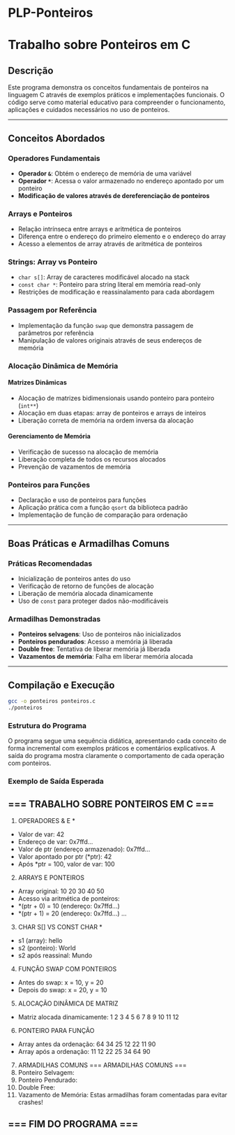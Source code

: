 # PLP-Ponteiros

# Trabalho sobre Ponteiros em C

## Descrição
Este programa demonstra os conceitos fundamentais de ponteiros na linguagem C através de exemplos práticos e implementações funcionais. O código serve como material educativo para compreender o funcionamento, aplicações e cuidados necessários no uso de ponteiros.

---

## Conceitos Abordados

### Operadores Fundamentais
- **Operador `&`**: Obtém o endereço de memória de uma variável  
- **Operador `*`**: Acessa o valor armazenado no endereço apontado por um ponteiro  
- **Modificação de valores através de dereferenciação de ponteiros**

### Arrays e Ponteiros
- Relação intrínseca entre arrays e aritmética de ponteiros  
- Diferença entre o endereço do primeiro elemento e o endereço do array  
- Acesso a elementos de array através de aritmética de ponteiros  

### Strings: Array vs Ponteiro
- `char s[]`: Array de caracteres modificável alocado na stack  
- `const char *`: Ponteiro para string literal em memória read-only  
- Restrições de modificação e reassinalamento para cada abordagem  

### Passagem por Referência
- Implementação da função `swap` que demonstra passagem de parâmetros por referência  
- Manipulação de valores originais através de seus endereços de memória  

### Alocação Dinâmica de Memória

#### Matrizes Dinâmicas
- Alocação de matrizes bidimensionais usando ponteiro para ponteiro (`int**`)  
- Alocação em duas etapas: array de ponteiros e arrays de inteiros  
- Liberação correta de memória na ordem inversa da alocação  

#### Gerenciamento de Memória
- Verificação de sucesso na alocação de memória  
- Liberação completa de todos os recursos alocados  
- Prevenção de vazamentos de memória  

### Ponteiros para Funções
- Declaração e uso de ponteiros para funções  
- Aplicação prática com a função `qsort` da biblioteca padrão  
- Implementação de função de comparação para ordenação  

---

## Boas Práticas e Armadilhas Comuns

### Práticas Recomendadas
- Inicialização de ponteiros antes do uso  
- Verificação de retorno de funções de alocação  
- Liberação de memória alocada dinamicamente  
- Uso de `const` para proteger dados não-modificáveis  

### Armadilhas Demonstradas
- **Ponteiros selvagens**: Uso de ponteiros não inicializados  
- **Ponteiros pendurados**: Acesso a memória já liberada  
- **Double free**: Tentativa de liberar memória já liberada  
- **Vazamentos de memória**: Falha em liberar memória alocada  

---

## Compilação e Execução
```bash
gcc -o ponteiros ponteiros.c
./ponteiros
```

### Estrutura do Programa

O programa segue uma sequência didática, apresentando cada conceito de forma incremental com exemplos práticos e comentários explicativos.
A saída do programa mostra claramente o comportamento de cada operação com ponteiros.

### Exemplo de Saída Esperada
## === TRABALHO SOBRE PONTEIROS EM C ===

1. OPERADORES & E *
- Valor de var: 42
- Endereço de var: 0x7ffd...
- Valor de ptr (endereço armazenado): 0x7ffd...
- Valor apontado por ptr (*ptr): 42
- Após *ptr = 100, valor de var: 100

2. ARRAYS E PONTEIROS
- Array original: 10 20 30 40 50 
- Acesso via aritmética de ponteiros:
- *(ptr + 0) = 10 (endereço: 0x7ffd...)
- *(ptr + 1) = 20 (endereço: 0x7ffd...)
...

3. CHAR S[] VS CONST CHAR *
- s1 (array): hello
- s2 (ponteiro): World
- s2 após reassinal: Mundo

4. FUNÇÃO SWAP COM PONTEIROS
- Antes do swap: x = 10, y = 20
- Depois do swap: x = 20, y = 10

5. ALOCAÇÃO DINÂMICA DE MATRIZ
- Matriz alocada dinamicamente:
 1  2  3  4 
 5  6  7  8 
 9 10 11 12 

6. PONTEIRO PARA FUNÇÃO
- Array antes da ordenação: 64 34 25 12 22 11 90 
- Array após a ordenação: 11 12 22 25 34 64 90 

7. ARMADILHAS COMUNS
=== ARMADILHAS COMUNS ===
1. Ponteiro Selvagem:
2. Ponteiro Pendurado:
3. Double Free:
4. Vazamento de Memória:
Estas armadilhas foram comentadas para evitar crashes!

## === FIM DO PROGRAMA ===